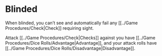 # Blinded

When blinded, you can’t see and automatically fail any [[../Game Procedures/Check\|Check]] requiring sight.

Attack [[../Game Procedures/Check\|Checks]] against you have [[../Game Procedures/Dice Rolls/Advantage|Advantage]], and your attack rolls have [[../Game Procedures/Dice Rolls/Disadvantage|Disadvantage]].